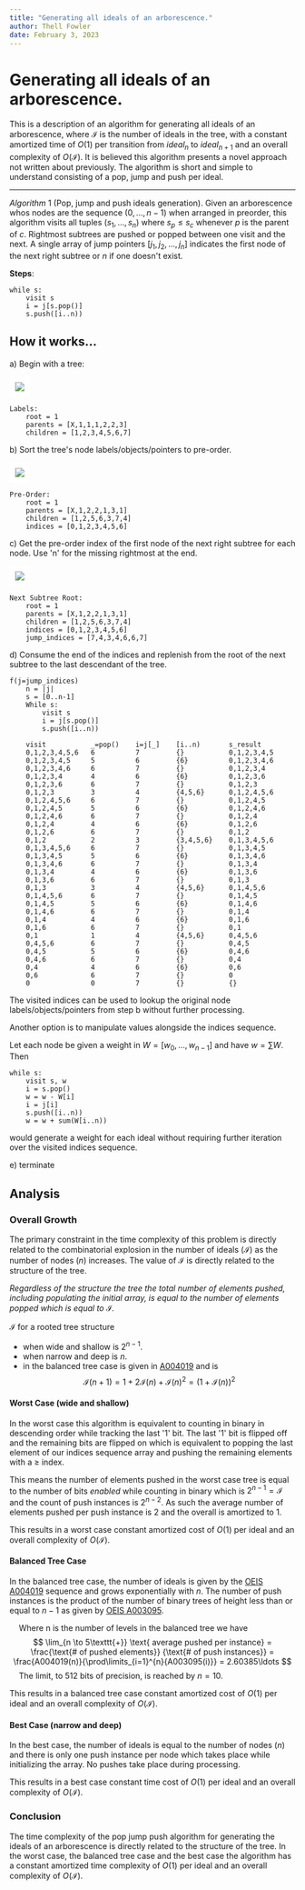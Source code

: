 ```yaml
---
title: "Generating all ideals of an arborescence."
author: Thell Fowler
date: February 3, 2023
---
```


# Generating all ideals of an arborescence.

This is a description of an algorithm for generating all ideals of an arborescence, where $\mathcal{I}$ is the number of ideals in the tree, with a constant amortized time of $O(1)$ per transition from $ideal_n$ to $ideal_{n+1}$ and an overall complexity of $O(\mathcal{I})$. It is believed this algorithm presents a novel approach not written about previously. The algorithm is short and simple to understand consisting of a pop, jump and push per ideal.

----

$Algorithm\ 1$ (Pop, jump and push ideals generation). Given an arborescence whos nodes are the sequence $(0, \ldots, n-1)$ when arranged in preorder, this algorithm visits all tuples $(s_1, \ldots, s_n)$ where $s_p \le s_c$ whenever $p$ is the parent of $c$. Rightmost subtrees are pushed or popped between one visit and the next. A single array of jump pointers $[j_1, j_2,\ldots,j_{n}]$ indicates the first node of the next right subtree or $n$ if one doesn't exist.


**Steps**: 

```text
while s:
    visit s
    i = j[s.pop()]
    s.push([i..n))
```

## How it works...

a) Begin with a tree:

<img src="./images/tree.svg" style="background-color:white;padding:10px;">

```
Labels:
    root = 1
    parents = [X,1,1,1,2,2,3]
    children = [1,2,3,4,5,6,7]
```

b) Sort the tree's node labels/objects/pointers to pre-order.

<img src="./images/pre-ordered-nodes.svg" style="background-color:white;padding:10px;">

```
Pre-Order:
    root = 1
    parents = [X,1,2,2,1,3,1]
    children = [1,2,5,6,3,7,4]
    indices = [0,1,2,3,4,5,6]
```

c) Get the pre-order index of the first node of the next right subtree for each node. Use 'n' for the missing rightmost at the end.

<img src="./images/jump-indices.svg" style="background-color:white;padding:10px;">

```text
Next Subtree Root:
    root = 1
    parents = [X,1,2,2,1,3,1]
    children = [1,2,5,6,3,7,4]
    indices = [0,1,2,3,4,5,6]
    jump_indices = [7,4,3,4,6,6,7]
```

d) Consume the end of the indices and replenish from the root of the next subtree to the last descendant of the tree.

```text
f(j=jump_indices)
    n = |j|
    s = [0..n-1]
    While s:
        visit s
        i = j[s.pop()]
        s.push([i..n))
```

```text
    visit           _=pop()    i=j[_]    [i..n)       s_result
    0,1,2,3,4,5,6   6          7         {}           0,1,2,3,4,5
    0,1,2,3,4,5     5          6         {6}          0,1,2,3,4,6
    0,1,2,3,4,6     6          7         {}           0,1,2,3,4
    0,1,2,3,4       4          6         {6}          0,1,2,3,6
    0,1,2,3,6       6          7         {}           0,1,2,3
    0,1,2,3         3          4         {4,5,6}      0,1,2,4,5,6
    0,1,2,4,5,6     6          7         {}           0,1,2,4,5
    0,1,2,4,5       5          6         {6}          0,1,2,4,6
    0,1,2,4,6       6          7         {}           0,1,2,4
    0,1,2,4         4          6         {6}          0,1,2,6
    0,1,2,6         6          7         {}           0,1,2
    0,1,2           2          3         {3,4,5,6}    0,1,3,4,5,6
    0,1,3,4,5,6     6          7         {}           0,1,3,4,5
    0,1,3,4,5       5          6         {6}          0,1,3,4,6
    0,1,3,4,6       6          7         {}           0,1,3,4
    0,1,3,4         4          6         {6}          0,1,3,6
    0,1,3,6         6          7         {}           0,1,3
    0,1,3           3          4         {4,5,6}      0,1,4,5,6
    0,1,4,5,6       6          7         {}           0,1,4,5
    0,1,4,5         5          6         {6}          0,1,4,6
    0,1,4,6         6          7         {}           0,1,4
    0,1,4           4          6         {6}          0,1,6
    0,1,6           6          7         {}           0,1
    0,1             1          4         {4,5,6}      0,4,5,6
    0,4,5,6         6          7         {}           0,4,5
    0,4,5           5          6         {6}          0,4,6
    0,4,6           6          7         {}           0,4
    0,4             4          6         {6}          0,6
    0,6             6          7         {}           0
    0               0          7         {}           {}
```

The visited indices can be used to lookup the original node labels/objects/pointers from step b without further processing.

Another option is to manipulate values alongside the indices sequence.

Let each node be given a weight in $W = [w_0,…,w_{n−1}]$ and have $w = \sum W$. Then

```text
while s:
    visit s, w
    i = s.pop()
    w = w - W[i]
    i = j[i]
    s.push([i..n))
    w = w + sum(W[i..n))
```

would generate a weight for each ideal without requiring further iteration over the visited indices sequence.

e) terminate


## Analysis

### Overall Growth

The primary constraint in the time complexity of this problem is directly related to the combinatorial explosion in the number of ideals $(\mathcal{I})$ as the number of nodes $(n)$ increases. The value of $\mathcal{I}$ is directly related to the structure of the tree.

_Regardless of the structure the tree the total number of elements pushed, including populating the initial array, is equal to the number of elements popped which is equal to $\mathcal{I}$._

$\mathcal{I}$ for a rooted tree structure
- when wide and shallow is $2^{n-1}$.
- when narrow and deep is $n$.
- in the balanced tree case is given in [A004019][1] and is
$$\mathcal{I}(n+1) = 1 + 2\mathcal{I}(n) + \mathcal{I}(n)^2 = (1+\mathcal{I}(n))^2$$

#### Worst Case (wide and shallow)

In the worst case this algorithm is equivalent to counting in binary in descending order while tracking the last '1' bit. The last '1' bit is flipped off and the remaining bits are flipped on which is equivalent to popping the last element of our indices sequence array and pushing the remaining elements with a $\ge$ index.

This means the number of elements pushed in the worst case tree is equal to the number of bits _enabled_ while counting in binary which is $2^{n-1} = \mathcal{I}$ and the count of push instances is $2^{n-2}$. As such the average number of elements pushed per push instance is $2$ and the overall is amortized to $1$.

This results in a worst case constant amortized cost of $O(1)$ per ideal and an overall complexity of $O(\mathcal{I})$.


#### Balanced Tree Case

In the balanced tree case, the number of ideals is given by the [OEIS A004019][1] sequence and grows exponentially with $n$. The number of push instances is the product of the number of binary trees of height less than or equal to $n-1$ as given by [OEIS A003095][2].

$\quad\text{Where n is the number of levels in the balanced tree we have}$
$$
\lim_{n \to 5\texttt{+}} \text{ average pushed per instance} = 
\frac{\text{# of pushed elements}}
{\text{# of push instances}} = \frac{A004019(n)}{\prod\limits_{i=1}^{n}{A003095(i)}}
 = 2.60385\ldots
$$
$\quad\text{The limit, to 512 bits of precision, is reached by } n=10.$

This results in a balanced tree case constant amortized cost of $O(1)$ per ideal and an overall complexity of $O(\mathcal{I})$.

#### Best Case (narrow and deep)

In the best case, the number of ideals is equal to the number of nodes $(n)$ and there is only one push instance per node which takes place while initializing the array. No pushes take place during processing.

This results in a best case constant time cost of $O(1)$ per ideal and an overall complexity of $O(\mathcal{I})$.


### Conclusion

The time complexity of the pop jump push algorithm for generating the ideals of an arborescence is directly related to the structure of the tree. In the worst case, the balanced tree case and the best case the algorithm has a constant amortized time complexity of $O(1)$ per ideal and an overall complexity of $O(\mathcal{I})$.


[1]:https://oeis.org/A004019 "OEIS - Number of rooted subtrees in binary tree of depth n."

[2]:https://oeis.org/A003095 "OEIS - Number of binary trees of height less than or equal to n."
